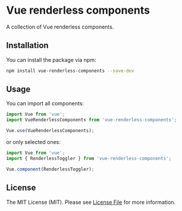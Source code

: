 # Vue renderless components

A collection of Vue renderless components.

## Installation

You can install the package via npm:

```bash
npm install vue-renderless-components --save-dev
```

## Usage

You can import all components:

```js
import Vue from 'vue';
import VueRenderlessComponents from 'vue-renderless-components';

Vue.use(VueRenderlessComponents);
```

or only selected ones:

```js
import Vue from 'vue';
import { RenderlessToggler } from 'vue-renderless-components';

Vue.component(RenderlessToggler);
```

## License

The MIT License (MIT). Please see [License File](LICENSE.md) for more information.
